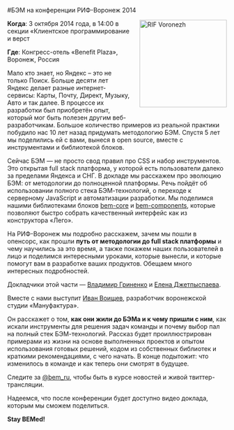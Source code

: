 #БЭМ на конференции РИФ-Воронеж 2014

<img src="http://www.rifvrn.ru/img/rif_logo.png" alt="RIF Voronezh" style="float:right;padding:0 0 20px 20px;width:200px;height:auto;">

**Когда**: 3 октября 2014 года, в 14:00 в секции «Клиентское программирование и верст

**Где**: Конгресс-отель «Benefit Plaza», Воронеж, Россия 

Мало кто знает, но Яндекс – это не только Поиск. Больше десяти лет Яндекс делает разные интернет-сервисы: Карты, Почту, Директ, Музыку, Авто и так далее. В процессе их разработки был приобретён опыт, который мог быть полезен другим веб-разработчикам. Большое количество примеров из реальной практики побудило нас 10 лет назад придумать методологию БЭМ. Спустя 5 лет мы поделились ей с вами, вынеся в open source, вместе с инструментами и библиотекой блоков. 

Сейчас БЭМ — не просто свод правил про CSS и набор инструментов. Это открытая full stack платформа, у которой есть пользователи далеко за пределами Яндекса и СНГ. В докладе мы расскажем про эволюцию БЭМ: от методологии до полноценной платформы. Речь пойдёт об использовании полного стека БЭМ-технологий, о переходе к серверному JavaScript и автоматизации разработки. Мы поделимся нашими библиотеками блоков [bem-core](//ru.bem.info/libs/bem-core/) и [bem-components](//ru.bem.info/libs/bem-components/), которые позволяют быстро собрать качественный интерфейс как из конструктора «Лего». 

На РИФ-Воронеж мы подробно расскажем, зачем мы пошли в опенсорс, как прошли **путь от методологии до full stack платформы** и чему научились за это время, а также покажем наших пользователей в лицо и поделимся интересными уроками, которые вынесли, и которые помогут вам в разработке ваших продуктов. Обещаем много интересных подробностей.

Докладчики этой части — [Владимир Гриненко](https://tech.yandex.ru/people/68132/) и [Елена Джетпыспаева](https://tech.yandex.ru/people/72798/).

Вместе с нами выступит [Иван Воищев](https://twitter.com/voischev), разработчик воронежской студии «Мануфактура».

Он расскажет о том, **как они жили до БЭМа и к чему пришли с ним**, как искали инструменты для решения задач команды и почему выбор пал на полный стек БЭМ-технологий. Рассказ будет проиллюстрирован примерами из жизни на основе выполненных проектов и опытом использования готовых решений, кодом из собственных библиотек и краткими рекомендациями, с чего начать. В конце подытожит: что изменилось в команде и как теперь они смотрят в будущее.

Следите за [@bem_ru](https://twitter.com/bem_ru), чтобы быть в курсе новостей и живой твиттер-трансляции.

Надеемся, что после конференции будет доступно видео доклада, которым мы сможем поделиться.

**Stay BEMed!**
